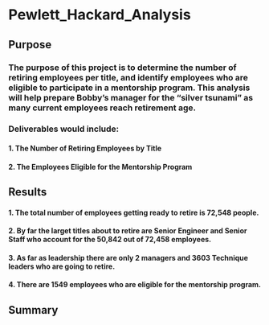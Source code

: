 # Pewlett_Hackard_Analysis

## Purpose
### The purpose of this project is to determine the number of retiring employees per title, and identify employees who are eligible to participate in a mentorship program. This analysis will help prepare Bobby’s manager for the “silver tsunami” as many current employees reach retirement age.
### Deliverables would include:
####  1. The Number of Retiring Employees by Title
####  2. The Employees Eligible for the Mentorship Program

## Results
####  1.    The total number of employees getting ready to retire is 72,548 people.
####  2.    By far the larget titles about to retire are Senior Engineer and Senior Staff who account for the 50,842 out of 72,458 employees.
####  3.    As far as leadership there are only 2 managers and 3603 Technique leaders who are going to retire.     
####  4.    There are 1549 employees who are eligible for the mentorship program.


## Summary
